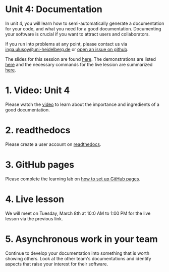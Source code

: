# Unit 4: Documentation
In unit 4, you will learn how to semi-automatically generate a documentation for your code, and what you need for a good documentation. Documenting your software is crucial if you want to attract users and collaborators.

If you run into problems at any point, please contact us via inga.ulusoy@uni-heidelberg.de or [open an issue on github](https://github.com/ssciwr/sustainable_development_course/issues).

The slides for this session are found [here](./unit4_SSD_SSC.pdf). The demonstrations are listed [here](./DEMONSTRATIONS.md) and the necessary commands for the live lession are summarized [here](./STEPS.md).

# 1. Video: Unit 4
Please watch the [video](https://youtu.be/61JeWEU8dpI) to learn about the importance and ingredients of a good documentation.

# 2. readthedocs
Please create a user account on [readthedocs](https://readthedocs.org/).

# 3. GitHub pages
Please complete the learning lab on [how to set up GitHub pages](https://lab.github.com/githubtraining/github-pages).

# 4. Live lesson
We will meet on Tuesday, March 8th at 10:0 AM to 1:00 PM for the live lesson via the previous link.

# 5. Asynchronous work in your team
Continue to develop your documentation into something that is worth showing others. Look at the other team's documentations and identify aspects that raise your interest for their software.